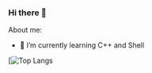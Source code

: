 ### Hi there 👋

About me:

- 🌱 I’m currently learning C++ and Shell

[![Top Langs](https://github-readme-stats.vercel.app/api/top-langs/?username=SachinC-dev&layout=compact)
